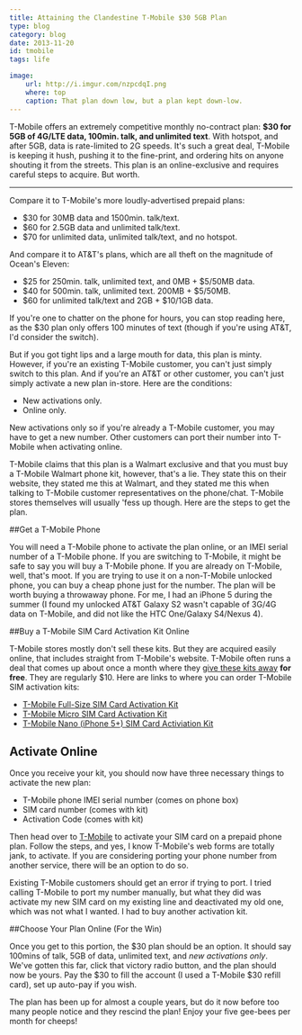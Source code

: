 ```yaml
---
title: Attaining the Clandestine T-Mobile $30 5GB Plan
type: blog
category: blog
date: 2013-11-20
id: tmobile
tags: life

image:
    url: http://i.imgur.com/nzpcdqI.png
    where: top
    caption: That plan down low, but a plan kept down-low.
---
```


T-Mobile offers an extremely competitive monthly no-contract plan:
**$30 for 5GB of 4G/LTE data, 100min. talk, and unlimited text**. With hotspot,
and after 5GB, data is rate-limited to 2G speeds. It's such a great deal,
T-Mobile is keeping it hush, pushing it to the fine-print, and ordering hits on
anyone shouting it from the streets. This plan is an online-exclusive and
requires careful steps to acquire. But worth.

---

Compare it to T-Mobile's more loudly-advertised prepaid plans:

- $30 for 30MB data and 1500min. talk/text.
- $60 for 2.5GB data and unlimited talk/text.
- $70 for unlimited data, unlimited talk/text, and no hotspot.

And compare it to AT&T's plans, which are all theft on the magnitude of Ocean's Eleven:

- $25 for 250min. talk, unlimited text, and 0MB + $5/50MB data.
- $40 for 500min. talk, unlimited text. 200MB + $5/50MB.
- $60 for unlimited talk/text and 2GB + $10/1GB data.

If you're one to chatter on the phone for hours, you can stop reading here, as
the $30 plan only offers 100 minutes of text (though if you're using AT&T, I'd
consider the switch).

But if you got tight lips and a large mouth for data, this plan is minty. However,
if you're an existing T-Mobile customer, you can't just simply switch to this
plan. And if you're an AT&T or other customer, you can't just simply activate a
new plan in-store. Here are the conditions:

- New activations only.
- Online only.

New activations only so if you're already a T-Mobile customer, you may have to
get a new number. Other customers can port their number into T-Mobile when
activating online.

T-Mobile claims that this plan is a Walmart exclusive and that you must buy a
T-Mobile Walmart phone kit, however, that's a lie. They state this on their
website, they stated me this at Walmart, and they stated me this when talking
to T-Mobile customer representatives on the phone/chat. T-Mobile stores
themselves will usually 'fess up though. Here are the steps to get the plan.

##Get a T-Mobile Phone

You will need a T-Mobile phone to activate the plan online, or an IMEI serial
number of a T-Mobile phone. If you are switching to T-Mobile, it might be
safe to say you will buy a T-Mobile phone. If you are already on T-Mobile, well,
that's moot. If you are trying to use it on a non-T-Mobile unlocked phone, you
can buy a cheap phone just for the number. The plan will be worth buying a
throwaway phone. For me, I had an iPhone 5 during the summer (I found
my unlocked AT&T Galaxy S2 wasn't capable of 3G/4G data on T-Mobile, and did
not like the HTC One/Galaxy S4/Nexus 4).

##Buy a T-Mobile SIM Card Activation Kit Online

T-Mobile stores mostly don't sell these kits. But they are acquired easily
online, that includes straight from T-Mobile's website. T-Mobile often runs a
deal that comes up about once a month where they [give these kits
away](http://slickdeals.net/permadeal/106422/t-mobile---t-mobile-prepaid-phone-sim-card-activation-kit-full-micro-or-nano-size)
**for free**. They are regularly $10. Here are links to where you can order
T-Mobile SIM activation kits:

- [T-Mobile Full-Size SIM Card Activation Kit](http://prepaid-phones.t-mobile.com/prepaid-phone/T-Mobile-Prepaid-SIM-Activation-Kit-No-Annual-Contract?AID=11456737&PID=1225267)
- [T-Mobile Micro SIM Card Activation Kit](http://prepaid-phones.t-mobile.com/prepaid-phone/T-Mobile-Micro-SIM-Card-Activation-Kit-No-Annual-Contract?AID=11456737&PID=1225267)
- [T-Mobile Nano (iPhone 5+) SIM Card Activiation Kit](http://prepaid-phones.t-mobile.com/prepaid-phone/T-Mobile-Nano-SIM-Card-Prepaid?AID=11456737&PID=1225267)

## Activate Online

Once you receive your kit, you should now have three necessary things to
activate the new plan:

- T-Mobile phone IMEI serial number (comes on phone box)
- SIM card number (comes with kit)
- Activation Code (comes with kit)

Then head over to
[T-Mobile](http://prepaid-phones.t-mobile.com/prepaid-activate) to activate
your SIM card on a prepaid phone plan. Follow the steps, and yes, I know
T-Mobile's web forms are totally jank, to activate. If you are considering
porting your phone number from another service, there will be an option to do
so.

Existing T-Mobile customers should get an error if trying to port. I tried
calling T-Mobile to port my number manually, but what they did was activate my
new SIM card on my existing line and deactivated my old one, which was not what
I wanted. I had to buy another activation kit.

##Choose Your Plan Online (For the Win)

Once you get to this portion, the $30 plan should be an option. It should say
100mins of talk, 5GB of data, unlimited text, and *new activations only*. We've
gotten this far, click that victory radio button, and the plan should now be
yours. Pay the $30 to fill the account (I used a T-Mobile $30 refill card),
set up auto-pay if you wish.

The plan has been up for almost a couple years, but do it now before too many
people notice and they rescind the plan! Enjoy your five gee-bees per month
for cheeps!
